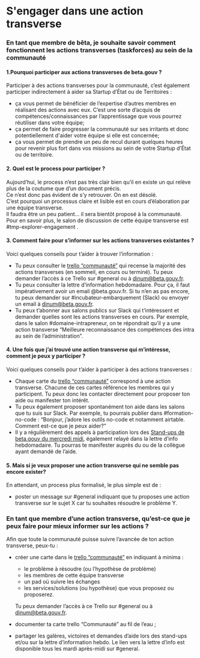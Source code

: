 # S'engager dans une action transverse

### En tant que membre de bêta, je souhaite savoir comment fonctionnent les actions transverses \(taskforces\) au sein de la communauté <a id="En-tant-que-membre-de-b&#xEA;ta-souhaitant-savoir-comment-fonctionne-les-actions-transverses"></a>

#### 1.Pourquoi participer aux actions transverses de beta.gouv ? <a id="1-Est-ce-que-j&#x2019;ai-le-droit-de-proposer-ou-de-participer-aux-actions-transverses-de-betagouv-"></a>

Participer à des actions transverses pour la communauté, c’est également participer indirectement à aider sa Startup d’État ou de Territoires :

* ça vous permet de bénéficier de l’expertise d’autres membres en réalisant des actions avec eux. C’est une sorte d’acquis de compétences/connaissances par l’apprentissage que vous pourrez réutiliser dans votre équipe;
* ça permet de faire progresser la communauté sur ses irritants et donc potentiellement d'aider votre équipe si elle est concernée;
* ça vous permet de prendre un peu de recul durant quelques heures pour revenir plus fort dans vos missions au sein de votre Startup d’État ou de territoire.

#### 2. Quel est le process pour participer ? <a id="2-Quel-est-le-process"></a>

Aujourd’hui, le process n’est pas très clair bien qu’il en existe un qui relève plus de la coutume que d’un document précis.  
Ce n’est donc pas évident de s’y retrouver. On en est désolé.  
C’est pourquoi un processus claire et lisible est en cours d’élaboration par une équipe transverse.  
Il faudra être un peu patient… il sera bientôt proposé à la communauté.  
Pour en savoir plus, le salon de discussion de cette équipe transverse est \#tmp-explorer-engagement .

#### 3. Comment faire pour s’informer sur les actions transverses existantes ? <a id="3-Comment-faire-pour-s&#x2019;informer-sur-les-actions-transverses-existantes-"></a>

Voici quelques conseils pour t’aider à trouver l’information :

* Tu peux consulter le [trello “communauté”](https://trello.com/b/VfWw2XPM/betagouvfr-communaut%C3%A9) qui recense la majorité des actions transverses \(en sommeil, en cours ou terminé\). Tu peux demander l’accès à ce Trello sur \#general ou à [dinum@beta.gouv.fr](mailto:dinum@beta.gouv.fr).
* Tu peux consulter la lettre d’information hebdomadaire. Pour ça, il faut impérativement avoir un email @beta.gouv.fr. Si tu n’en as pas encore, tu peux demander sur \#incubateur-embarquement \(Slack\) ou envoyer un email à [dinum@beta.gouv.fr](mailto:dinum@beta.gouv.fr).
* Tu peux t’abonner aux salons publics sur Slack qui t’intéressent et demander quelles sont les actions transverses en cours. Par exemple, dans le salon \#domaine-intrapreneur, on te répondrait qu’il y a une action transverse “Meilleure reconnaissance des compétences des intra au sein de l’administration”.

#### 4. Une fois que j’ai trouvé une action transverse qui m’intéresse, comment je peux y participer ? <a id="4-Une-fois-que-j&#x2019;ai-trouv&#xE9;-une-action-transverse-qui-m&#x2019;int&#xE9;resse-comment-je-peux-y-participer-"></a>

Voici quelques conseils pour t’aider à participer à des actions transverses :

* Chaque carte du [trello “communauté”](https://trello.com/b/VfWw2XPM/betagouvfr-communaut%C3%A9) correspond à une action transverse. Chacune de ces cartes référence les membres qui y participent. Tu peux donc les contacter directement pour proposer ton aide ou manifester ton intérêt.
* Tu peux également proposer spontanément ton aide dans les salons que tu suis sur Slack. Par exemple, tu pourrais publier dans \#formation-no-code : “Bonjour, j’adore les outils no-code et notamment airtable. Comment est-ce que je peux aider?”
* Il y a régulièrement des appels à participation lors des [Stand-ups de beta.gouv du mercredi midi](https://doc.incubateur.net/communaute/incubateur-de-la-dinum/nos-rituels/standup-invites), également relayé dans la lettre d’info hebdomadaire. Tu pourras te manifester auprès du ou de la collègue ayant demandé de l’aide.

#### 5. Mais si je veux proposer une action transverse qui ne semble pas encore exister? <a id="5-Mais-si-je-veux-proposer-une-action-transverse-qui-ne-semble-pas-encore-exister"></a>

En attendant, un process plus formalisé, le plus simple est de :

* poster un message sur \#general indiquant que tu proposes une action transverse sur le sujet X car tu souhaites résoudre le problème Y.

### En tant que membre d’une action transverse, qu’est-ce que je peux faire pour mieux informer sur les actions  ? <a id="En-tant-que-membre-d&#x2019;une-action-transverse-qu&#x2019;est-ce-que-je-peux-faire-pour-mieux-informer-sur-nos-actions-"></a>

Afin que toute la communauté puisse suivre l’avancée de ton action transverse, peux-tu :

* créer une carte dans le [trello “communauté”](https://trello.com/b/VfWw2XPM/betagouvfr-communaut%C3%A9) en indiquant à minima :

  * le problème à résoudre \(ou l’hypothèse de problème\)
  * les membres de cette équipe transverse
  * un pad où suivre les échanges
  * les services/solutions \(ou hypothèse\) que vous proposez ou proposerez.

  Tu peux demander l’accès à ce Trello sur \#general ou à [dinum@beta.gouv.fr](mailto:dinum@beta.gouv.fr).

* documenter ta carte trello “Communauté” au fil de l’eau ;
* partager les galères, victoires et demandes d’aide lors des stand-ups et/ou sur la lettre d’information hebdo. Le lien vers la lettre d’info est disponible tous les mardi après-midi sur \#general.

